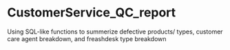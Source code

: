 # CustomerService_QC_report
Using SQL-like functions to summerize defective products/ types, customer care agent breakdown, and freashdesk type breakdown
